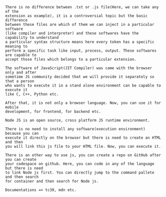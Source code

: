     There is no difference between .txt or .js file(Here, we can take any of the 
    extension as example), it is a controversial topic but the basic difference
    between these files are which of them we can inject in a particular software
    (like compiler and interpreter) and these softwares have the capability to understand 
    a particular syntax structure means here every token has a specific meaning to 
    perform a specific task like input, process, output. These softwares are capable to
    accept those files which belongs to a particular extension.

    The software of JavaScript(JIT Compiler) was came with the browser only and after
    sometime JS community decided that we will provide it separately so that a person
    who wants to execute it in a stand alone environment can be capable to execute it
    like C, C++, Python etc.

    After that, it is not only a browser language. Now, you can use it for mobile
    development, for frontend, for backend etc.

    Node JS is an open source, cross platform JS runtime environment.

    There is no need to install any software(execution environment) because you can 
    execute it directly on the browser but there is need to create an HTML and then
    you will link this js file to your HTML file. Now, you can execute it.

    There is an other way to use js, you can create a repo on GitHub after you can create
    your codespace on github. Here, you can code in any of the language but there is need
    to link Node js first. You can directly jump to the command pallete and then search
    for container and then search for Node js.

    Documentations => tc39, mdn etc.